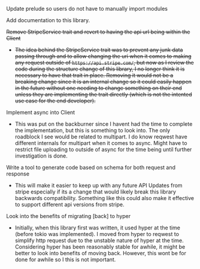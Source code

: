 Update prelude so users do not have to manually import modules

Add documentation to this library.

~~Remove StripeService trait and revert to having the api url being within the Client~~
- ~~The idea behind the StripeService trait was to prevent any junk data passing through and to allow changing the uri when it comes to making any request outside of `https://api.stripe.com/`, but now as I review the code during the structure change of this library, I no longer think it is necessary to have that trait in place. Removing it would not be a breaking change since it is an internal change so it could easily happen in the future without one needing to change something on their end unless they are implementing the trait directly (which is not the intented use case for the end developer).~~

Implement async into Client
- This was put on the backburner since I havent had the time to complete the implementation, but this is something to look into. The only roadblock I see would be related to multipart. I do know reqwest have different internals for multipart when it comes to async. Might have to restrict file uploading to outside of async for the time being until further investigation is done.

Write a tool to generate code based on schema for both request and response
- This will make it easier to keep up with any future API Updates from stripe especially if its a change that would likely break
  this library backwards compatibility. Something like this could also make it effective to support different api versions from stripe.

Look into the benefits of migrating [back] to hyper
- Initially, when this library first was written, it used hyper at the time (before tokio was implemented). I moved from hyper to reqwest to simplify http request due to the unstable nature of hyper at the time. Considering hyper has been reasonably stable for awhile, it might be better to look into benefits of moving back. However, this wont be for done for awhile so I this is not important.